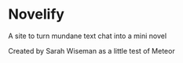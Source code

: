 # Novelify
A site to turn mundane text chat into a mini novel

Created by Sarah Wiseman as a little test of Meteor
